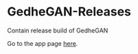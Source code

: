 # GedheGAN-Releases
Contain release build of GedheGAN

Go to the app page [here](https://aureafunsoft.itch.io/gedhegan).
